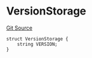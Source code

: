 # VersionStorage
[Git Source](https://github.com/thrackle-io/tron/blob/759037970009f24ec0ac5995bf26019f0b6997be/src/protocol/diamond/VersionFacetLib.sol)


```solidity
struct VersionStorage {
    string VERSION;
}
```

